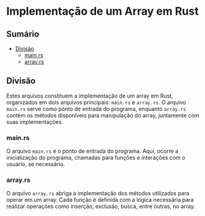 # Implementação de um Array em Rust

## Sumário

- [Divisão](#divisão)
    - [main.rs](#mainrs)
    - [array.rs](#arrayrs)

## Divisão 
Estes arquivos constituem a implementação de um array em Rust, organizados em dois arquivos principais: `main.rs` e `array.rs`. O arquivo `main.rs` serve como ponto de entrada do programa, enquanto `array.rs` contém os métodos disponíveis para manipulação do array, juntamente com suas implementações.

### main.rs

O arquivo `main.rs` é o ponto de entrada do programa. Aqui, ocorre a inicialização do programa, chamadas para funções e interações com o usuário, se necessário.

### array.rs

O arquivo `array.rs` abriga a implementação dos métodos utilizados para operar em um array. Cada função é definida com a lógica necessária para realizar operações como inserção, exclusão, busca, entre outras, no array.